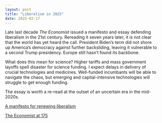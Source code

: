 ```yaml
---
layout: post
title: "Liberalism in 2025"
date: 2025-02-17
---
```

Late last decade *The Economist* issued a manifesto and essay defending liberalism in the 21st century. Rereading it seven years later, it is not clear that the world has yet heard the call. President Biden’s term did not shore up America’s democracy against further backsliding, leaving it vulnerable to a second Trump presidency. Europe still hasn’t found its backbone.

What does this mean for science? Higher tariffs and mass government layoffs spell disaster for science funding. I expect delays in delivery of crucial technologies and medicines. Well-funded incumbants will be able to navigate the chaos, but emerging and capital-intensive technologies will struggle to get enough funding.

The essay is worth a re-read at the outset of an uncertain era in the mid-2020s.

[A manifesto for renewing liberalism](https://www.economist.com/leaders/2018/09/13/a-manifesto-for-renewing-liberalism)

[The Economist at 175](https://www.economist.com/essay/2018/09/13/the-economist-at-175)